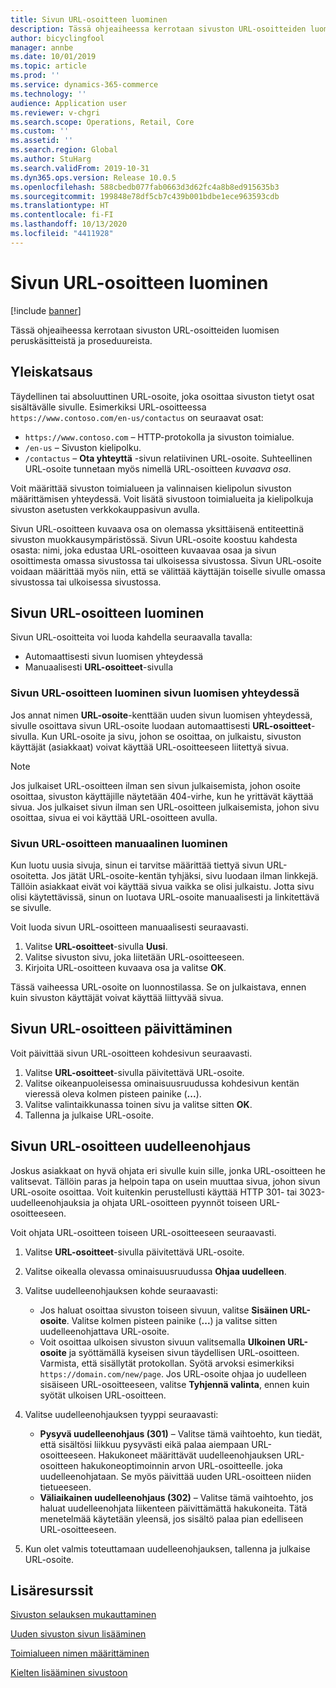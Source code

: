 ```yaml
---
title: Sivun URL-osoitteen luominen
description: Tässä ohjeaiheessa kerrotaan sivuston URL-osoitteiden luomisen peruskäsitteistä ja proseduureista.
author: bicyclingfool
manager: annbe
ms.date: 10/01/2019
ms.topic: article
ms.prod: ''
ms.service: dynamics-365-commerce
ms.technology: ''
audience: Application user
ms.reviewer: v-chgri
ms.search.scope: Operations, Retail, Core
ms.custom: ''
ms.assetid: ''
ms.search.region: Global
ms.author: StuHarg
ms.search.validFrom: 2019-10-31
ms.dyn365.ops.version: Release 10.0.5
ms.openlocfilehash: 588cbedb077fab0663d3d62fc4a8b8ed915635b3
ms.sourcegitcommit: 199848e78df5cb7c439b001bdbe1ece963593cdb
ms.translationtype: HT
ms.contentlocale: fi-FI
ms.lasthandoff: 10/13/2020
ms.locfileid: "4411928"
---
```

# <a name="create-a-page-url"></a>Sivun URL-osoitteen luominen


[!include [banner](includes/banner.md)]

Tässä ohjeaiheessa kerrotaan sivuston URL-osoitteiden luomisen peruskäsitteistä ja proseduureista.

## <a name="overview"></a>Yleiskatsaus

Täydellinen tai absoluuttinen URL-osoite, joka osoittaa sivuston tietyt osat sisältävälle sivulle. Esimerkiksi URL-osoitteessa `https://www.contoso.com/en-us/contactus` on seuraavat osat:

- `https://www.contoso.com` – HTTP-protokolla ja sivuston toimialue.
- `/en-us` – Sivuston kielipolku.
- `/contactus` – **Ota yhteyttä** -sivun relatiivinen URL-osoite. Suhteellinen URL-osoite tunnetaan myös nimellä URL-osoitteen *kuvaava osa*.

Voit määrittää sivuston toimialueen ja valinnaisen kielipolun sivuston määrittämisen yhteydessä. Voit lisätä sivustoon toimialueita ja kielipolkuja sivuston asetusten verkkokauppasivun avulla.

Sivun URL-osoitteen kuvaava osa on olemassa yksittäisenä entiteettinä sivuston muokkausympäristössä. Sivun URL-osoite koostuu kahdesta osasta: nimi, joka edustaa URL-osoitteen kuvaavaa osaa ja sivun osoittimesta omassa sivustossa tai ulkoisessa sivustossa. Sivun URL-osoite voidaan määrittää myös niin, että se välittää käyttäjän toiselle sivulle omassa sivustossa tai ulkoisessa sivustossa.

## <a name="create-a-page-url"></a>Sivun URL-osoitteen luominen

Sivun URL-osoitteita voi luoda kahdella seuraavalla tavalla:

- Automaattisesti sivun luomisen yhteydessä
- Manuaalisesti **URL-osoitteet**-sivulla

### <a name="create-a-page-url-when-you-create-a-page"></a>Sivun URL-osoitteen luominen sivun luomisen yhteydessä

Jos annat nimen **URL-osoite**-kenttään uuden sivun luomisen yhteydessä, sivulle osoittava sivun URL-osoite luodaan automaattisesti **URL-osoitteet**-sivulla. Kun URL-osoite ja sivu, johon se osoittaa, on julkaistu, sivuston käyttäjät (asiakkaat) voivat käyttää URL-osoitteeseen liitettyä sivua.

> [!NOTE]
> Jos julkaiset URL-osoitteen ilman sen sivun julkaisemista, johon osoite osoittaa, sivuston käyttäjille näytetään 404-virhe, kun he yrittävät käyttää sivua. Jos julkaiset sivun ilman sen URL-osoitteen julkaisemista, johon sivu osoittaa, sivua ei voi käyttää URL-osoitteen avulla.

### <a name="manually-create-a-page-url"></a>Sivun URL-osoitteen manuaalinen luominen

Kun luotu uusia sivuja, sinun ei tarvitse määrittää tiettyä sivun URL-osoitetta. Jos jätät URL-osoite-kentän tyhjäksi, sivu luodaan ilman linkkejä. Tällöin asiakkaat eivät voi käyttää sivua vaikka se olisi julkaistu. Jotta sivu olisi käytettävissä, sinun on luotava URL-osoite manuaalisesti ja linkitettävä se sivulle.

Voit luoda sivun URL-osoitteen manuaalisesti seuraavasti.

1. Valitse **URL-osoitteet**-sivulla **Uusi**.
1. Valitse sivuston sivu, joka liitetään URL-osoitteeseen.
1. Kirjoita URL-osoitteen kuvaava osa ja valitse **OK**.

Tässä vaiheessa URL-osoite on luonnostilassa. Se on julkaistava, ennen kuin sivuston käyttäjät voivat käyttää liittyvää sivua.

## <a name="update-a-page-url"></a>Sivun URL-osoitteen päivittäminen

Voit päivittää sivun URL-osoitteen kohdesivun seuraavasti.

1. Valitse **URL-osoitteet**-sivulla päivitettävä URL-osoite.
1. Valitse oikeanpuoleisessa ominaisuusruudussa kohdesivun kentän vieressä oleva kolmen pisteen painike (**...**).
1. Valitse valintaikkunassa toinen sivu ja valitse sitten **OK**.
1. Tallenna ja julkaise URL-osoite.

## <a name="redirect-a-page-url"></a>Sivun URL-osoitteen uudelleenohjaus

Joskus asiakkaat on hyvä ohjata eri sivulle kuin sille, jonka URL-osoitteen he valitsevat. Tällöin paras ja helpoin tapa on usein muuttaa sivua, johon sivun URL-osoite osoittaa. Voit kuitenkin perustellusti käyttää HTTP 301- tai 3023-uudelleenohjauksia ja ohjata URL-osoitteen pyynnöt toiseen URL-osoitteeseen.

Voit ohjata URL-osoitteen toiseen URL-osoitteeseen seuraavasti.

1. Valitse **URL-osoitteet**-sivulla päivitettävä URL-osoite.
1. Valitse oikealla olevassa ominaisuusruudussa **Ohjaa uudelleen**.
1. Valitse uudelleenohjauksen kohde seuraavasti:

    - Jos haluat osoittaa sivuston toiseen sivuun, valitse **Sisäinen URL-osoite**. Valitse kolmen pisteen painike (**...**) ja valitse sitten uudelleenohjattava URL-osoite.
    - Voit osoittaa ulkoisen sivuston sivuun valitsemalla **Ulkoinen URL-osoite** ja syöttämällä kyseisen sivun täydellisen URL-osoitteen. Varmista, että sisällytät protokollan. Syötä arvoksi esimerkiksi `https://domain.com/new/page`. Jos URL-osoite ohjaa jo uudelleen sisäiseen URL-osoitteeseen, valitse **Tyhjennä valinta**, ennen kuin syötät ulkoisen URL-osoitteen.

1. Valitse uudelleenohjauksen tyyppi seuraavasti:

    - **Pysyvä uudelleenohjaus (301)** – Valitse tämä vaihtoehto, kun tiedät, että sisältösi liikkuu pysyvästi eikä palaa aiempaan URL-osoitteeseen. Hakukoneet määrittävät uudelleenohjauksen URL-osoitteen hakukoneoptimoinnin arvon URL-osoitteelle. joka uudelleenohjataan. Se myös päivittää uuden URL-osoitteen niiden tietueeseen. 
    - **Väliaikainen uudelleenohjaus (302)** – Valitse tämä vaihtoehto, jos haluat uudelleenohjata liikenteen päivittämättä hakukoneita. Tätä menetelmää käytetään yleensä, jos sisältö palaa pian edelliseen URL-osoitteeseen.

1. Kun olet valmis toteuttamaan uudelleenohjauksen, tallenna ja julkaise URL-osoite.

## <a name="additional-resources"></a>Lisäresurssit

[Sivuston selauksen mukauttaminen](customize-site-navigation.md)

[Uuden sivuston sivun lisääminen](add-new-page.md)

[Toimialueen nimen määrittäminen](configure-your-domain-name.md)

[Kielten lisääminen sivustoon](add-languages-to-site.md)
